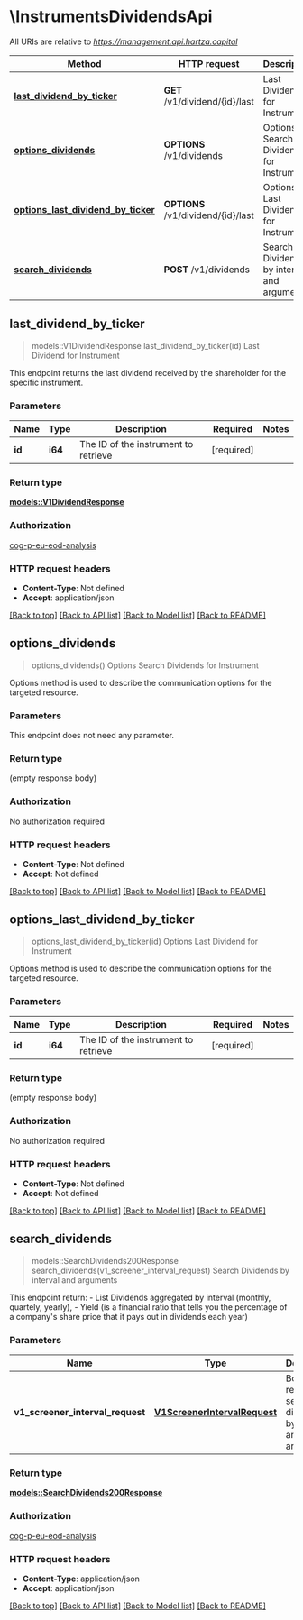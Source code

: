 # \InstrumentsDividendsApi

All URIs are relative to *https://management.api.hartza.capital*

Method | HTTP request | Description
------------- | ------------- | -------------
[**last_dividend_by_ticker**](InstrumentsDividendsApi.md#last_dividend_by_ticker) | **GET** /v1/dividend/{id}/last | Last Dividend for Instrument
[**options_dividends**](InstrumentsDividendsApi.md#options_dividends) | **OPTIONS** /v1/dividends | Options Search Dividends for Instrument
[**options_last_dividend_by_ticker**](InstrumentsDividendsApi.md#options_last_dividend_by_ticker) | **OPTIONS** /v1/dividend/{id}/last | Options Last Dividend for Instrument
[**search_dividends**](InstrumentsDividendsApi.md#search_dividends) | **POST** /v1/dividends | Search Dividends by interval and arguments



## last_dividend_by_ticker

> models::V1DividendResponse last_dividend_by_ticker(id)
Last Dividend for Instrument

This endpoint returns the last dividend received by the shareholder for the specific instrument. 

### Parameters


Name | Type | Description  | Required | Notes
------------- | ------------- | ------------- | ------------- | -------------
**id** | **i64** | The ID of the instrument to retrieve | [required] |

### Return type

[**models::V1DividendResponse**](v1DividendResponse.md)

### Authorization

[cog-p-eu-eod-analysis](../README.md#cog-p-eu-eod-analysis)

### HTTP request headers

- **Content-Type**: Not defined
- **Accept**: application/json

[[Back to top]](#) [[Back to API list]](../README.md#documentation-for-api-endpoints) [[Back to Model list]](../README.md#documentation-for-models) [[Back to README]](../README.md)


## options_dividends

> options_dividends()
Options Search Dividends for Instrument

Options method is used to describe the communication options for the targeted resource.

### Parameters

This endpoint does not need any parameter.

### Return type

 (empty response body)

### Authorization

No authorization required

### HTTP request headers

- **Content-Type**: Not defined
- **Accept**: Not defined

[[Back to top]](#) [[Back to API list]](../README.md#documentation-for-api-endpoints) [[Back to Model list]](../README.md#documentation-for-models) [[Back to README]](../README.md)


## options_last_dividend_by_ticker

> options_last_dividend_by_ticker(id)
Options Last Dividend for Instrument

Options method is used to describe the communication options for the targeted resource.

### Parameters


Name | Type | Description  | Required | Notes
------------- | ------------- | ------------- | ------------- | -------------
**id** | **i64** | The ID of the instrument to retrieve | [required] |

### Return type

 (empty response body)

### Authorization

No authorization required

### HTTP request headers

- **Content-Type**: Not defined
- **Accept**: Not defined

[[Back to top]](#) [[Back to API list]](../README.md#documentation-for-api-endpoints) [[Back to Model list]](../README.md#documentation-for-models) [[Back to README]](../README.md)


## search_dividends

> models::SearchDividends200Response search_dividends(v1_screener_interval_request)
Search Dividends by interval and arguments

This endpoint return: - List Dividends aggregated by interval (monthly, quartely, yearly), - Yield (is a financial ratio that tells you the percentage of a company's share price that it pays out in dividends each year) 

### Parameters


Name | Type | Description  | Required | Notes
------------- | ------------- | ------------- | ------------- | -------------
**v1_screener_interval_request** | [**V1ScreenerIntervalRequest**](V1ScreenerIntervalRequest.md) | Body of the request to search dividends by interval and arguments | [required] |

### Return type

[**models::SearchDividends200Response**](SearchDividends_200_response.md)

### Authorization

[cog-p-eu-eod-analysis](../README.md#cog-p-eu-eod-analysis)

### HTTP request headers

- **Content-Type**: application/json
- **Accept**: application/json

[[Back to top]](#) [[Back to API list]](../README.md#documentation-for-api-endpoints) [[Back to Model list]](../README.md#documentation-for-models) [[Back to README]](../README.md)

